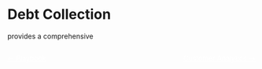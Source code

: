 # Debt Collection

provides a comprehensive

<div class="nav-buttons" style="display: flex; justify-content: space-between; margin: 2em 0;">
    <a href="../" class="md-button md-button--primary" style="color: white;">← Playbook</a>
    <a href="../2_customer/" class="md-button md-button--primary" style="color: white;">Customer Analytics →</a>
</div>
